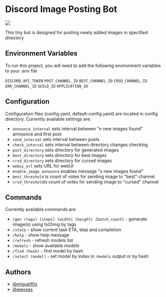 # Discord Image Posting Bot

<a href="https://codeclimate.com/github/miguelf0x/DiscordImagePostingBot/maintainability"><img src="https://api.codeclimate.com/v1/badges/1351c9d4bc079e3137e0/maintainability" /></a>

This tiny bot is designed for posting newly added images in specified directory

## Environment Variables

To run this project, you will need to add the following environment variables to your .env file

`DISCORD_API_TOKEN`
`POST_CHANNEL_ID`
`BEST_CHANNEL_ID`
`CRSD_CHANNEL_ID`
`ERR_CHANNEL_ID`
`GUILD_ID`
`APPLICATION_ID`

## Configuration

Configuration files (config.yaml, default-config.yaml) are located in config directory. 
Currently available settings are:
* `announce_interval` sets interval between "n new images found" announce and first post
* `send_interval` sets interval between posts
* `check_interval` sets interval between directory changes checking
* `post_directory` sets directory for generated images
* `best_directory` sets directory for best images
* `crsd_directory` sets directory for cursed images
* `webui_url` sets URL for webUI
* `enable_image_announce` enables message "x new images found"
* `best_threshold` is count of votes for sending image to "best" channel
* `crsd_threshold`is count of votes for sending image to "cursed" channel

## Commands

Currently available commands are:

* `/gen (tags) [steps] [width] [height] [batch_count]` - generate image(s) using txt2img by tags
* `/state` - show current task ETA, step and completion
* `/help` - show help message
* `/refresh` - refresh models list
* `/models` - show available models
* `/find (hash)` - find model by hash
* `/select (model)` - set model by index in `/models` output or by hash

## Authors

- [@miguelf0x](https://www.github.com/miguelf0x)
- [@weoses](https://www.github.com/weoses)
